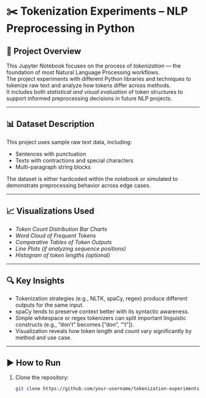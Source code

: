 # ✂️ Tokenization Experiments – NLP Preprocessing in Python

## 📌 Project Overview
This Jupyter Notebook focuses on the process of *tokenization* — the foundation of most Natural Language Processing workflows.  
The project experiments with different Python libraries and techniques to tokenize raw text and analyze how tokens differ across methods.  
It includes both *statistical and visual evaluation* of token structures to support informed preprocessing decisions in future NLP projects.

---

## 📊 Dataset Description
This project uses sample raw text data, including:
- Sentences with punctuation
- Texts with contractions and special characters
- Multi-paragraph string blocks

The dataset is either hardcoded within the notebook or simulated to demonstrate preprocessing behavior across edge cases.

---

## 📈 Visualizations Used
- *Token Count Distribution Bar Charts*
- *Word Cloud of Frequent Tokens*
- *Comparative Tables of Token Outputs*
- *Line Plots (if analyzing sequence positions)*
- *Histogram of token lengths (optional)*

---

## 🔍 Key Insights
- Tokenization strategies (e.g., NLTK, spaCy, regex) produce different outputs for the same input.
- spaCy tends to preserve context better with its syntactic awareness.
- Simple whitespace or regex tokenizers can split important linguistic constructs (e.g., “don’t” becomes [“don”, “’t”]).
- Visualization reveals how token length and count vary significantly by method and use case.

---

## ▶️ How to Run
1. Clone the repository:
   ```bash
   git clone https://github.com/your-username/tokenization-experiments-nlp.git
